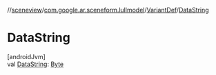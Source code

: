 //[sceneview](../../../index.md)/[com.google.ar.sceneform.lullmodel](../index.md)/[VariantDef](index.md)/[DataString](-data-string.md)

# DataString

[androidJvm]\
val [DataString](-data-string.md): [Byte](https://kotlinlang.org/api/latest/jvm/stdlib/kotlin/-byte/index.html)
